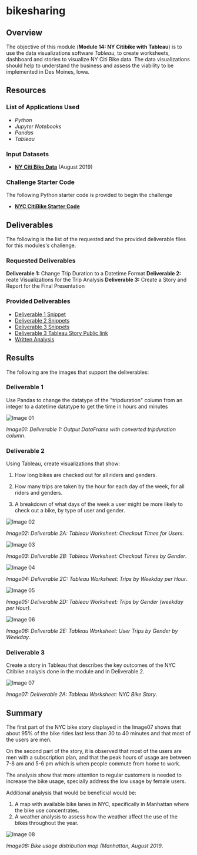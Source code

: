 # bikesharing

## Overview

The objective of this module (**Module 14: NY Citibike with Tableau**) is to use the data visualizations software _Tableau_, to create worksheets, dashboard and stories to visualize NY Citi Bike data. The data visualizations should help to understand the business and assess the viability to be implemented in Des Moines, Iowa.

## Resources

### List of Applications Used

- _Python_
- _Jupyter Notebooks_
- _Pandas_
- _Tableau_

### Input Datasets

- **[NY Citi Bike Data](./201908-citibike-tripdata.csv)** (August 2019)

### Challenge Starter Code

The following Python starter code is provided to begin the challenge

- **[NYC CitiBike Starter Code](https://2u-data-curriculum-team.s3.amazonaws.com/dataviz-online/module_14/NYC_CitiBike_Challenge_starter_code.ipynb)**

## Deliverables

The following is the list of the requested and the provided deliverable files for this modules's challenge.

### Requested Deliverables

**Deliverable 1:** Change Trip Duration to a Datetime Format
**Deliverable 2:** reate Visualizations for the Trip Analysis
**Deliverable 3:** Create a Story and Report for the Final Presentation

### Provided Deliverables

- [Deliverable 1 Snippet](./Images/Deliverable1/)
- [Deliverable 2 Snippets](./Images/Deliverable2/)
- [Deliverable 3 Snippets](/Images/Deliverable3/)
- [Deliverable 3 Tableau Story Public link](https://public.tableau.com/app/profile/oscar.perez1386/viz/Module14_Tableau_Challenge_Deliverable3_Stoty/Story1?publish=yes)
- [Written Analysis](./README.md)

## Results

The following are the images that support the deliverables:

### Deliverable 1

Use Pandas to change the datatype of the "tripduration" column from an integer to a datetime datatype to get the time in hours and minutes

![Image 01](./Images/Deliverable1/Deliverable1.png)

_Image01: Deliverable 1: Output DataFrame with converted tripduration column_.

### Deliverable 2

Using Tableau, create visualizations that show:

1. How long bikes are checked out for all riders and genders.

2. How many trips are taken by the hour for each day of the week, for all riders and genders.

3. A breakdown of what days of the week a user might be more likely to check out a bike, by type of user and gender.

![Image 02](./Images/Deliverable2/Deliverable2A.png)

_Image02: Deliverable 2A: Tableau Worksheet: Checkout Times for Users_.

![Image 03](./Images/Deliverable2/Deliverable2B.png)

_Image03: Deliverable 2B: Tableau Worksheet: Checkout Times by Gender_.

![Image 04](./Images/Deliverable2/Deliverable2C.png)

_Image04: Deliverable 2C: Tableau Worksheet: Trips by Weekday per Hour_.

![Image 05](./Images/Deliverable2/Deliverable2D.png)

_Image05: Deliverable 2D: Tableau Worksheet: Trips by Gender (weekday per Hour)_.

![Image 06](./Images/Deliverable2/Deliverable2E.png)

_Image06: Deliverable 2E: Tableau Worksheet: User Trips by Gender by Weekday_.

### Deliverable 3

Create a story in Tableau that describes the key outcomes of the NYC Citibike analysis done in the module and in Deliverable 2.

![Image 07](./Images/Deliverable3/Deliverable3.png)

_Image07: Deliverable 2A: Tableau Worksheet: NYC Bike Story_.

## Summary

The first part of the NYC bike story displayed in the Image07 shows that about 95% of the bike rides last less than 30 to 40 minutes and that most of the users are men.

On the second part of the story, it is observed that most of the users are men with a subscription plan, and that the peak hours of usage are between 7-8 am and 5-6 pm which is when people commute from home to work.

The analysis show that more attention to regular customers is needed to increase the bike usage, specially address the low usage by female users.

Additional analysis that would be beneficial would be:

1. A map with available bike lanes in NYC, specifically in Manhattan where the bike use concentrates.
2. A weather analysis to assess how the weather affect the use of the bikes throughout the year.

![Image 08](./Images/Image08.png)

_Image08: Bike usage distribution map (Manhattan, August 2019_.
